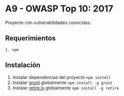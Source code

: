 # A9 - OWASP Top 10: 2017

Proyecto con vulnerabilidades conocidas.

## Requerimientos
	1. npm

## Instalación
1. Instalar dependencias del proyecto `npm install`
2. Instalar [grunt](https://gruntjs.com/) globalmente `npm install -g grunt`
3. Instalar [retire.js](https://retirejs.github.io/retire.js/) globalmente `npm install -g retire`

